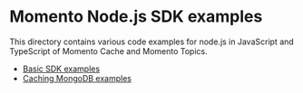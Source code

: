 # Momento Node.js SDK examples

This directory contains various code examples for node.js in JavaScript and TypeScript of Momento Cache and Momento Topics.

* [Basic SDK examples](./basic/README)
* [Caching MongoDB examples](./mongodb-examples/README)
